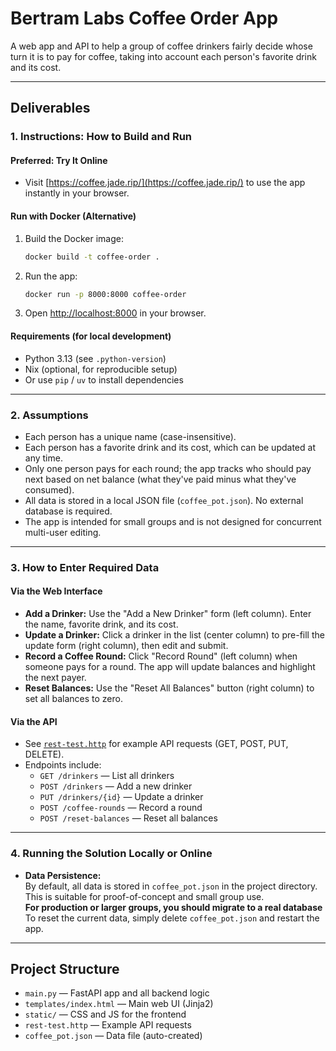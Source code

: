 # Bertram Labs Coffee Order App

A web app and API to help a group of coffee drinkers fairly decide whose turn it is to pay for coffee, taking into account each person's favorite drink and its cost.

---

## Deliverables

### 1. Instructions: How to Build and Run

#### **Preferred: Try It Online**

- Visit [https://coffee.jade.rip/](https://coffee.jade.rip/) to use the app instantly in your browser.

#### **Run with Docker (Alternative)**

1. Build the Docker image:

   ```sh
   docker build -t coffee-order .
   ```

2. Run the app:

   ```sh
   docker run -p 8000:8000 coffee-order
   ```

3. Open [http://localhost:8000](http://localhost:8000) in your browser.

#### **Requirements (for local development)**

- Python 3.13 (see `.python-version`)
- Nix (optional, for reproducible setup)
- Or use `pip` / `uv` to install dependencies

---

### 2. Assumptions

- Each person has a unique name (case-insensitive).
- Each person has a favorite drink and its cost, which can be updated at any time.
- Only one person pays for each round; the app tracks who should pay next based on net balance (what they've paid minus what they've consumed).
- All data is stored in a local JSON file (`coffee_pot.json`). No external database is required.
- The app is intended for small groups and is not designed for concurrent multi-user editing.

---

### 3. How to Enter Required Data

#### **Via the Web Interface**

- **Add a Drinker:** Use the "Add a New Drinker" form (left column). Enter the name, favorite drink, and its cost.
- **Update a Drinker:** Click a drinker in the list (center column) to pre-fill the update form (right column), then edit and submit.
- **Record a Coffee Round:** Click "Record Round" (left column) when someone pays for a round. The app will update balances and highlight the next payer.
- **Reset Balances:** Use the "Reset All Balances" button (right column) to set all balances to zero.

#### **Via the API**

- See [`rest-test.http`](rest-test.http) for example API requests (GET, POST, PUT, DELETE).
- Endpoints include:
  - `GET /drinkers` — List all drinkers
  - `POST /drinkers` — Add a new drinker
  - `PUT /drinkers/{id}` — Update a drinker
  - `POST /coffee-rounds` — Record a round
  - `POST /reset-balances` — Reset all balances

---

### 4. Running the Solution Locally or Online

- **Data Persistence:**  
  By default, all data is stored in `coffee_pot.json` in the project directory. This is suitable for proof-of-concept and small group use.  
  **For production or larger groups, you should migrate to a real database**
  To reset the current data, simply delete `coffee_pot.json` and restart the app.

---

## Project Structure

- `main.py` — FastAPI app and all backend logic
- `templates/index.html` — Main web UI (Jinja2)
- `static/` — CSS and JS for the frontend
- `rest-test.http` — Example API requests
- `coffee_pot.json` — Data file (auto-created)
